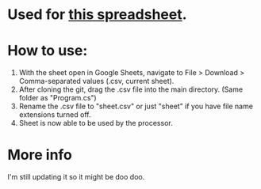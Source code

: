 # Used for [this spreadsheet](https://docs.google.com/spreadsheets/d/1-4AHcoC87nNvgFR2N41UzlZmeTx6XAMbG7OPKYUJ_5g/edit?usp=sharing).

# How to use:
1. With the sheet open in Google Sheets, navigate to File > Download > Comma-separated values (.csv, current sheet).
2. After cloning the git, drag the .csv file into the main directory.
  (Same folder as "Program.cs")
3. Rename the .csv file to "sheet.csv" or just "sheet" if you have file name extensions turned off.
4. Sheet is now able to be used by the processor.

# More info
I'm still updating it so it might be doo doo.
